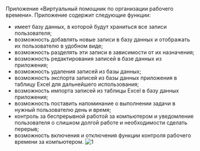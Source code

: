 Приложение «Виртуальный помощник по организации рабочего времени». 
Приложение содержит следующие функции:
- имеет базу данных, в которой будут храниться все записи пользователя;
- возможность добавлять новые записи в базу данных и отображать их пользователю в удобном виде;
- возможность разделять эти записи в зависимости от их назначения;
- возможность редактирования записей в базе данных из приложения;
- возможность удаления записей из базы данных;
- возможность экспорта записей из базы данных приложения в таблицу Excel для дальнейшего использования;
- возможность импорта записей из таблицы Excel в базу данных приложения;
- возможность поставить напоминание о выполнении задачи в нужный пользователю день и время;
- контроль за беспрерывной работой за компьютером и уведомление пользователя о слишком долгой работе и необходимости сделать перерыв;
- возможность включения и отключения функции контроля рабочего времени за компьютером.
![1](https://user-images.githubusercontent.com/120497900/207406627-feae4819-8dfa-47d9-95ba-338d5dd412db.png)
